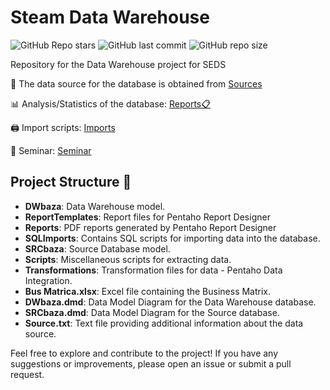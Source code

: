 # Steam Data Warehouse
![GitHub Repo stars](https://img.shields.io/github/stars/momcilovicluka/data-warehouse-steam?style=for-the-badge&color=0000ff) 
![GitHub last commit](https://img.shields.io/github/last-commit/momcilovicluka/data-warehouse-steam?style=for-the-badge&color=0000ff) 
![GitHub repo size](https://img.shields.io/github/repo-size/momcilovicluka/data-warehouse-steam?style=for-the-badge&color=0000ff)

Repository for the Data Warehouse project for SEDS

📄 The data source for the database is obtained from [Sources](Source.txt)

📊 Analysis/Statistics of the database: [Reports📋](/Reports)

🖨️ Import scripts: [Imports](/SQLImports)

📜 Seminar: [Seminar](Seminarski.pdf)

## Project Structure 📐
- **DWbaza**: Data Warehouse model.
- **ReportTemplates**: Report files for Pentaho Report Designer
- **Reports**: PDF reports generated by Pentaho Report Designer
- **SQLImports**: Contains SQL scripts for importing data into the database.
- **SRCbaza**: Source Database model.
- **Scripts**: Miscellaneous scripts for extracting data.
- **Transformations**: Transformation files for data - Pentaho Data Integration.
- **Bus Matrica.xlsx**: Excel file containing the Business Matrix.
- **DWbaza.dmd**: Data Model Diagram for the Data Warehouse database.
- **SRCbaza.dmd**: Data Model Diagram for the Source database.
- **Source.txt**: Text file providing additional information about the data source.

Feel free to explore and contribute to the project! If you have any suggestions or improvements, please open an issue or submit a pull request.
